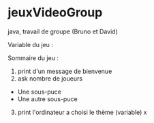 # jeuxVideoGroup
java, travail de groupe (Bruno et David)

Variable du jeu :

Sommaire du jeu :

1. print d'un message de bienvenue
2. ask nombre de joueurs
* Une sous-puce
* Une autre sous-puce
3. print l'ordinateur a choisi le thème (variable) x 